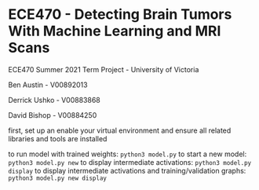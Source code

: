 # ECE470 - Detecting Brain Tumors With Machine Learning and MRI Scans

ECE470 Summer 2021 Term Project - University of Victoria

Ben Austin - V00892013
 
Derrick Ushko - V00883868 

David Bishop - V00884250

first, set up an enable your virtual environment and ensure all related libraries and tools are installed

to run model with trained weights: `python3 model.py`
to start a new model: `python3 model.py new`
to display intermediate activations: `python3 model.py display`
to display intermediate activations and training/validation graphs: `python3 model.py new display`